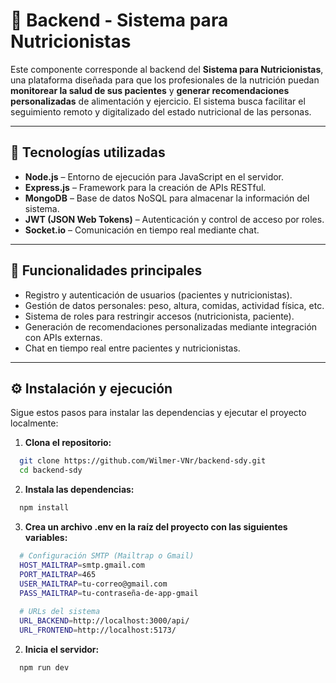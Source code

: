 # 🥗 Backend - Sistema para Nutricionistas

Este componente corresponde al backend del **Sistema para Nutricionistas**, una plataforma diseñada para que los profesionales de la nutrición puedan **monitorear la salud de sus pacientes** y **generar recomendaciones personalizadas** de alimentación y ejercicio. El sistema busca facilitar el seguimiento remoto y digitalizado del estado nutricional de las personas.

---

## 🚀 Tecnologías utilizadas

- **Node.js** – Entorno de ejecución para JavaScript en el servidor.
- **Express.js** – Framework para la creación de APIs RESTful.
- **MongoDB** – Base de datos NoSQL para almacenar la información del sistema.
- **JWT (JSON Web Tokens)** – Autenticación y control de acceso por roles.
- **Socket.io** – Comunicación en tiempo real mediante chat.

---

## 📂 Funcionalidades principales

- Registro y autenticación de usuarios (pacientes y nutricionistas).
- Gestión de datos personales: peso, altura, comidas, actividad física, etc.
- Sistema de roles para restringir accesos (nutricionista, paciente).
- Generación de recomendaciones personalizadas mediante integración con APIs externas.
- Chat en tiempo real entre pacientes y nutricionistas.

---
## ⚙️ Instalación y ejecución

Sigue estos pasos para instalar las dependencias y ejecutar el proyecto localmente:

1. **Clona el repositorio:**

```bash
  git clone https://github.com/Wilmer-VNr/backend-sdy.git
  cd backend-sdy
```

2. **Instala las dependencias:**

```bash
  npm install
```
3. **Crea un archivo .env en la raíz del proyecto con las siguientes variables:**

```bash
  # Configuración SMTP (Mailtrap o Gmail)
  HOST_MAILTRAP=smtp.gmail.com
  PORT_MAILTRAP=465
  USER_MAILTRAP=tu-correo@gmail.com
  PASS_MAILTRAP=tu-contraseña-de-app-gmail
  
  # URLs del sistema
  URL_BACKEND=http://localhost:3000/api/
  URL_FRONTEND=http://localhost:5173/
```

2. **Inicia el servidor:**

```bash
  npm run dev
```

